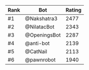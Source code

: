 Rank|Bot|Rating
---|---|---
#1|@Nakshatra3|2477
#2|@NilatacBot|2343
#3|@OpeningsBot|2287
#4|@anti-bot|2139
#5|@CatNail|2113
#6|@pawnrobot|1940
